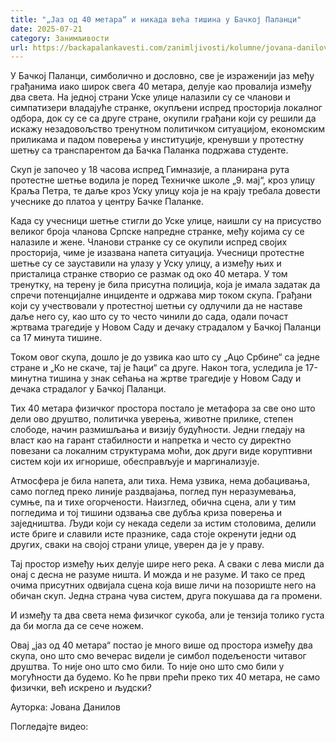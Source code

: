```yaml
---
title: "„Јаз од 40 метара“ и никада већа тишина у Бачкој Паланци"
date: 2025-07-21
category: Занимљивости
url: https://backapalankavesti.com/zanimljivosti/kolumne/jovana-danilov-kolumna/jaz-od-40-metara/
---
```


У Бачкој Паланци, симболично и дословно, све је израженији јаз међу грађанима иако широк свега 40 метара, делује као провалија између два света. На једној страни Уске улице налазили су се чланови и симпатизери владајуће странке, окупљени испред просторија локалног одбора, док су се са друге стране, окупили грађани који су решили да искажу незадовољство тренутном политичком ситуацијом, економским приликама и падом поверења у институције, кренувши у протестну шетњу са транспарентом да Бачка Паланка подржава студенте.

Скуп је започео у 18 часова испред Гимназије, а планирана рута протестне шетње водила је поред Техничке школе „9. мај“, кроз улицу Краља Петра, те даље кроз Уску улицу која је на крају требала довести учеснике до платоа у центру Бачке Паланке.

Када су учесници шетње стигли до Уске улице, наишли су на присуство великог броја чланова Српске напредне странке, међу којима су се налазиле и жене. Чланови странке су се окупили испред својих просторија, чиме је изазвана напета ситуација. Учесници протестне шетње су се зауставили на улазу у Уску улицу, а између њих и присталица странке створио се размак од око 40 метара. У том тренутку, на терену је била присутна полиција, која је имала задатак да спречи потенцијалне инциденте и одржава мир током скупа. ​Грађани који су учествовали у протестној шетњи су одлучили да не наставе даље него су, као што су то често чинили до сада, одали почаст жртвама трагедије у Новом Саду и дечаку страдалом у Бачкој Паланци са 17 минута тишине.

Током овог скупа, дошло је до узвика као што су „Ацо Србине“ са једне стране и „Ко не скаче, тај је ћаци“ са друге. Након тога, уследила је 17-минутна тишина у знак сећања на жртве трагедије у Новом Саду и дечака страдалог у Бачкој Паланци.

Тих 40 метара физичког простора постало је метафора за све оно што дели ово друштво, политичка уверења, животне прилике, степен слободе, начин размишљања и визију будућности. Једни гледају на власт као на гарант стабилности и напретка и често су директно повезани са локалним структурама моћи, док други виде коруптивни систем који их игнорише, обесправљује и маргинализује.​

Атмосфера је била напета, али тиха. Нема узвика, нема добацивања, само поглед преко линије раздвајања, поглед пун неразумевања, сумње, па и тихе огорчености. Наизглед, обична сцена, али у тим погледима и тој тишини одзвања све дубља криза поверења и заједништва. Људи који су некада седели за истим столовима, делили исте бриге и славили исте празнике, сада стоје окренути једни од других, сваки на својој страни улице, уверен да је у праву.

Тај простор између њих делује шире него река. А сваки с лева мисли да онај с десна не разуме ништа. И можда и не разуме. И тако се пред очима присутних одвијала сцена која више личи на позориште него на обичан скуп. Једна страна чува систем, друга покушава да га промени.

И између та два света нема физичког сукоба, али je тензија толико густа да би могла да се сече ножем.

Овај „јаз од 40 метара“ постао је много више од простора између два скупа, оно што смо вечерас видели је симбол подељености читавог друштва. То није оно што смо били. То није оно што смо били у могућности да будемо. Ко ће први прећи преко тих 40 метара, не само физички, већ искрено и људски?

Ауторка: Јована Данилов

Погледајте видео:
